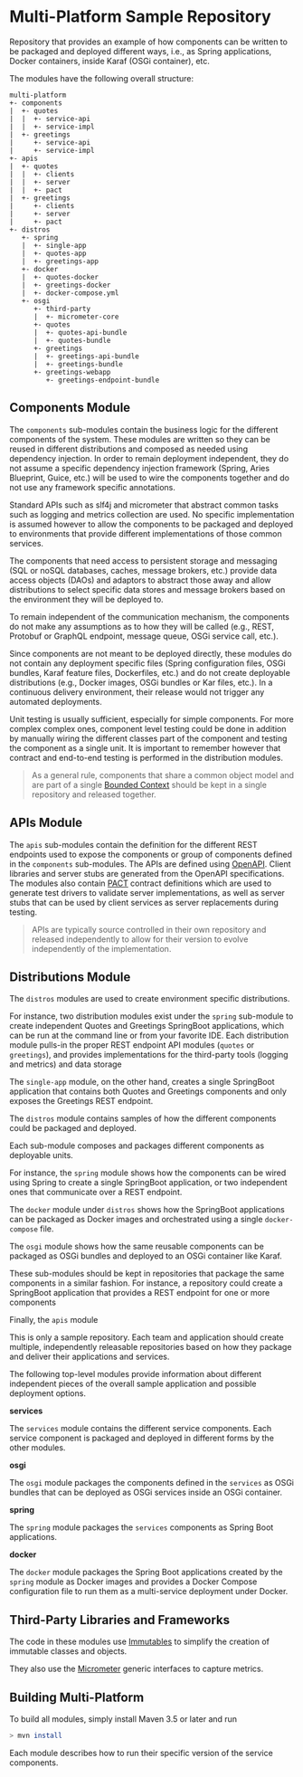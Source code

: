 # Multi-Platform Sample Repository

Repository that provides an example of how components can be written to be packaged and deployed
different ways, i.e., as Spring applications, Docker containers, inside Karaf (OSGi container), etc.

The modules have the following overall structure:

```text
multi-platform
+- components
|  +- quotes
|  |  +- service-api
|  |  +- service-impl
|  +- greetings
|     +- service-api
|     +- service-impl
+- apis
|  +- quotes
|  |  +- clients
|  |  +- server
|  |  +- pact
|  +- greetings
|     +- clients
|     +- server
|     +- pact
+- distros
   +- spring
   |  +- single-app
   |  +- quotes-app
   |  +- greetings-app
   +- docker
   |  +- quotes-docker
   |  +- greetings-docker
   |  +- docker-compose.yml
   +- osgi
      +- third-party
      |  +- micrometer-core
      +- quotes
      |  +- quotes-api-bundle
      |  +- quotes-bundle
      +- greetings
      |  +- greetings-api-bundle
      |  +- greetings-bundle
      +- greetings-webapp
         +- greetings-endpoint-bundle
```

## Components Module

The `components` sub-modules contain the business logic for the different components of the system.
These modules are written so they can be reused in different distributions and composed as needed
using dependency injection. In order to remain deployment independent, they do not assume a
specific dependency injection framework (Spring, Aries Blueprint, Guice, etc.) will be used to
wire the components together and do not use any framework specific annotations.

Standard APIs such as slf4j and micrometer that abstract common tasks such as logging and metrics
collection are used. No specific implementation is assumed however to allow the components to be
packaged and deployed to environments that provide different implementations of those common
services.

The components that need access to persistent storage and messaging (SQL or noSQL databases, caches,
message brokers, etc.) provide data access objects (DAOs) and adaptors to abstract those away
and allow distributions to select specific data stores and message brokers based on the
environment they will be deployed to.

To remain independent of the communication mechanism, the components do not make any assumptions
as to how they will be called (e.g., REST, Protobuf or GraphQL endpoint, message queue, OSGi
service call, etc.). 

Since components are not meant to be deployed directly, these modules do not contain any deployment
specific files (Spring configuration files, OSGi bundles, Karaf feature files, Dockerfiles, etc.)
and do not create deployable distributions (e.g., Docker images, OSGi bundles or Kar files, etc.).
In a continuous delivery environment, their release would not trigger any automated deployments.

Unit testing is usually sufficient, especially for simple components. For more complex complex
ones, component level testing could be done in addition by manually wiring the different
classes part of the component and testing the component as a single unit. It is important to
remember however that contract and end-to-end testing is performed in the distribution modules.

> As a general rule, components that share a common object model and are part of a single
[Bounded Context](https://www.martinfowler.com/bliki/BoundedContext.html) should be kept in a
single repository and released together.

## APIs Module

The `apis` sub-modules contain the definition for the different REST endpoints used to expose
the components or group of components defined in the `components` sub-modules. The APIs are
defined using [OpenAPI](https://www.openapis.org/). Client libraries and server stubs are
generated from the OpenAPI specifications. The modules also contain
[PACT](https://docs.pact.io/) contract definitions which are used to generate test drivers to
validate server implementations, as well as server stubs that can be used by client services
as server replacements during testing.

> APIs are typically source controlled in their own repository and released independently to
allow for their version to evolve independently of the implementation.

## Distributions Module

The `distros` modules are used to create environment specific distributions.

For instance, two distribution modules exist under the `spring` sub-module to create independent
Quotes and Greetings SpringBoot applications, which can be run at the command line or from your
favorite IDE. Each distribution module pulls-in the proper REST endpoint API modules (`quotes` or
`greetings`), and provides implementations for the third-party tools (logging and metrics) and
data storage 

The `single-app` module, on the other hand, creates a single SpringBoot application that contains
both Quotes and Greetings components and only exposes the Greetings REST endpoint.

The `distros` module contains samples of how the different components could be packaged and
deployed.

Each sub-module composes and packages different components as deployable units.

For instance, the `spring` module shows how the components can be wired using Spring
to create a single SpringBoot application, or two independent ones that communicate over a REST
endpoint.

The `docker` module under `distros` shows how the SpringBoot applications can be packaged as
Docker images and orchestrated using a single `docker-compose` file.

The `osgi` module shows how the same reusable components can be packaged as OSGi bundles and
deployed to an OSGi container like Karaf.

These sub-modules should be kept in repositories that package the same components in a similar
fashion. For instance, a repository could create a SpringBoot application that provides a REST
endpoint for one or more components

Finally, the `apis` module

This is only a sample repository. Each team and application should create multiple, independently
releasable repositories based on how they package and deliver their applications and services.

The following top-level modules provide information about different independent pieces of the
overall sample application and possible deployment options.

**services**

The `services` module contains the different service components. Each service component is
packaged and deployed in different forms by the other modules.

**osgi**

The `osgi` module packages the components defined in the `services` as OSGi bundles that can be
deployed as OSGi services inside an OSGi container.

**spring**

The `spring` module packages the `services` components as Spring Boot applications.

**docker**

The `docker` module packages the Spring Boot applications created by the `spring` module as
Docker images and provides a Docker Compose configuration file to run them as a multi-service
deployment under Docker.

## Third-Party Libraries and Frameworks

The code in these modules use [Immutables](https://immutables.org) to simplify the creation of
immutable classes and objects.

They also use the [Micrometer](https://micrometer.io) generic interfaces to capture metrics.

## Building Multi-Platform

To build all modules, simply install Maven 3.5 or later and run

```bash
> mvn install
```

Each module describes how to run their specific version of the service components.
